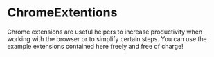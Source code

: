 # ChromeExtentions
Chrome extensions are useful helpers to increase productivity when working with the browser or to simplify certain steps. You can use the example extensions contained here freely and free of charge!
